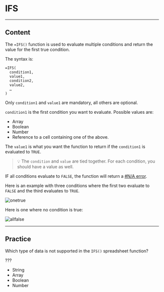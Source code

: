 ﻿---
author: Stefan-Stojanovic
type: normal
category: how-to
links:
  - '[IFS](https://support.google.com/docs/answer/7014145){documentation}'
practiceQuestion:
  formats:
    - fill-in-the-gap
  context: standalone
---

# IFS


---

## Content

The `=IFS()` function is used to evaluate multiple conditions and return the value for the first true condition.

The syntax is:

```plain-text
=IFS(
  condition1, 
  value1, 
  condition2,
  value2,
  …
)
```

Only `condition1` and `value1` are mandatory, all others are optional.

`condition1` is the first condition you want to evaluate. Possible values are:

- Array
- Boolean
- Number
- Reference to a cell containing one of the above.

The `value1` is what you want the function to return if the `condition1` is evaluated to `TRUE`.

> 💡 The `condition` and `value` are tied together. For each condition, you should have a value as well.

IF all conditions evaluate to `FALSE`, the function will return a [ #N/A error](https://www.enki.com/glossary/spreadsheets/name-error).

Here is an example with three conditions where the first two evaluate to `FALSE` and the third evaluates to `TRUE`.

![onetrue](https://img.enkipro.com/6713b51b02b5c143313c8e3fe07df487.png)

Here is one where no condition is true:

![allfalse](https://img.enkipro.com/4cb9c946dcd00caf5c435dabda965930.png)


---

## Practice

Which type of data is not supported in the `IFS()` spreadsheet function?

???

- String
- Array
- Boolean
- Number
